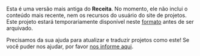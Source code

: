 Esta é uma versão mais antiga do **Receita**. No momento, ele não inclui o conteúdo mais recente, nem os recursos do usuário do site de projetos. Este projeto estará temporariamente disponível neste [formato](images/Recipe.pdf) antes de ser arquivado. 

Precisamos da sua ajuda para atualizar e traduzir projetos como este! Se você puder nos ajudar, por favor [nos informe aqui](https://rpf.io/translators). 
